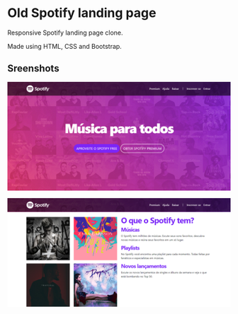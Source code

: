 # Old Spotify landing page 

Responsive Spotify landing page clone. 

Made using HTML, CSS and Bootstrap.

## Sreenshots 

![Landing Page](lp.PNG)

![Scroll down](lpfixed.PNG)
